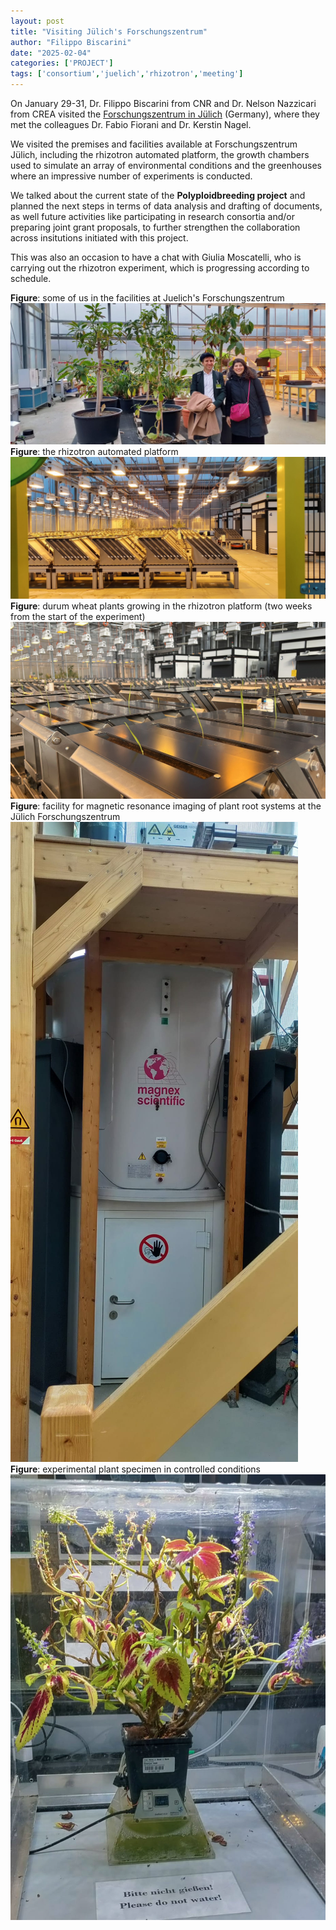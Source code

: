 ```yaml
---
layout: post
title: "Visiting Jülich's Forschungszentrum"
author: "Filippo Biscarini"
date: "2025-02-04"
categories: ['PROJECT']
tags: ['consortium','juelich','rhizotron','meeting']
---
```


On January 29-31, Dr. Filippo Biscarini from CNR and Dr. Nelson Nazzicari from CREA visited the [Forschungszentrum in Jülich](https://www.fz-juelich.de/de) (Germany), 
where they met the colleagues Dr. Fabio Fiorani and Dr. Kerstin Nagel.

We visited the premises and facilities available at Forschungszentrum Jülich, including the rhizotron automated platform, 
the growth chambers used to simulate an array of environmental conditions and the greenhouses where an impressive number of experiments is conducted.

We talked about the current state of the **Polyploidbreeding project** and planned the next steps in terms of data analysis and drafting of documents, 
as well future activities like participating in research consortia and/or preparing joint grant proposals, to further strengthen the collaboration across insitutions
initiated with this project.

This was also an occasion to have a chat with Giulia Moscatelli, who is carrying out the rhizotron experiment, which is progressing according to schedule.

<div class="caption"><b>Figure</b>: some of us in the facilities at Juelich's Forschungszentrum</div>
<a href="/assets/img/posts/us_in_julich.jpeg"><img src="/assets/img/posts/us_in_julich.jpeg" alt="Juelichs Forschungszentrum"></a>

<div class="caption"><b>Figure</b>: the rhizotron automated platform</div>
<a href="/assets/img/posts/rhizotron_live.jpeg"><img src="/assets/img/posts/rhizotron_live.jpeg" alt="rhizotron platform"></a>

<div class="caption"><b>Figure</b>: durum wheat plants growing in the rhizotron platform (two weeks from the start of the experiment)</div>
<a href="/assets/img/posts/rhizotron_live_2.jpeg"><img src="/assets/img/posts/rhizotron_live_2.jpeg" alt="rhizotron live"></a>

<div class="caption"><b>Figure</b>: facility for magnetic resonance imaging of plant root systems at the Jülich Forschungszentrum</div>
<a href="/assets/img/posts/mri.jpeg"><img src="/assets/img/posts/mri.jpeg" alt="Magnetic resonance imaging"></a>

<div class="caption"><b>Figure</b>: experimental plant specimen in controlled conditions</div>
<a href="/assets/img/posts/pflanz.jpeg"><img src="/assets/img/posts/pflanz.jpeg" alt="Pflanz: bitte nicht gießen"></a>
